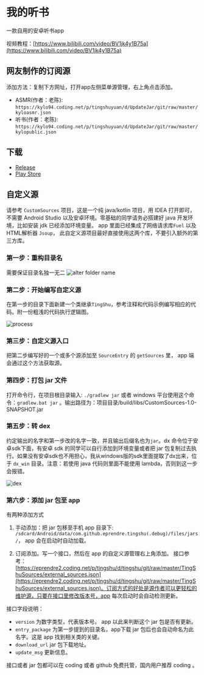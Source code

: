 # 我的听书

一款自用的安卓听书app

视频教程：[https://www.bilibili.com/video/BV1jk4y1B75a](https://www.bilibili.com/video/BV1jk4y1B75a)

## 网友制作的订阅源

添加方法：复制下方网址，打开app左侧菜单源管理，右上角点击添加。

* ASMR(作者：老陈): `https://kylo94.coding.net/p/tingshuyuan/d/UpdateJar/git/raw/master/kyloasmr.json`
* 听书(作者：老陈): `https://kylo94.coding.net/p/tingshuyuan/d/UpdateJar/git/raw/master/kylopublic.json`
 

## 下载

* [Release](https://github.com/eprendre/tingshu/releases)
* [Play Store](https://play.google.com/store/apps/details?id=com.github.eprendre.tingshu)

## 自定义源

请参考 `CustomSources` 项目，这是一个纯 java/kotlin 项目，用 IDEA 打开即可，不需要 Android Studio 以及安卓环境。零基础的同学请务必搭建好 java 开发环境，比如安装 jdk 已经添加环境变量。
app 里面已经集成了网络请求库`Fuel` 以及HTML解析器 `Jsoup`， 此自定义源项目最好直接使用这两个库，不要引入额外的第三方库。

### 第一步：重构目录名

需要保证目录名独一无二
![alter folder name](art/sources1.jpg)

### 第二步：开始编写自定义源

在第一步的目录下面新建一个类继承`TingShu`，参考注释和代码示例编写相应的代码。附一份粗浅的代码执行逻辑图。

![process](art/sources5.png)

### 第三步：自定义源入口

把第二步编写好的一个或多个源添加至 `SourceEntry` 的 `getSources` 里， app 端会通过这个方法获取源。

### 第四步：打包 jar 文件

打开命令行，在项目根目录输入: `./gradlew jar` 或者 windows 平台使用这个命令：`gradlew.bat jar` 。输出路径为：项目目录/build/libs/CustomSources-1.0-SNAPSHOT.jar

### 第五步：转 dex

约定输出的名字和第一步改的名字一致，并且输出后缀名也为`jar`。dx 命令位于安卓sdk下面，有安卓 sdk 的同学可以自行添加到环境变量或者把 jar 包复制过去执行。如果没有安卓sdk也不用担心，我从windows版的sdk里面提取了dx出来，位于 `dx_win` 目录。注意：若使用 java 代码则里面不能使用 lambda，否则到这一步会报错。

![dex](art/sources3.jpg)

### 第六步：添加 jar 包至 app

有两种添加方式

1. 手动添加：把 jar 包移至手机 app 目录下: `/sdcard/Android/data/com.github.eprendre.tingshu(.debug)/files/jars/`， app 会在启动时自动加载。

2. 订阅添加。写一个接口，然后在 app 的自定义源管理右上角添加。 接口参考：[https://eprendre2.coding.net/p/tingshu/d/tingshu/git/raw/master/TingShuSources/external_sources.json](https://eprendre2.coding.net/p/tingshu/d/tingshu/git/raw/master/TingShuSources/external_sources.json)。订阅方式的好处是源作者可以更轻松的维护源，只要在接口里修改版本号，app 每次启动时会自动检测更新。

接口字段说明：

* `version` 为数字类型，代表版本号。 app 以此来判断这个 jar 包是否有更新。
* `entry_package` 为第一步提到的目录名，app下载 jar 包后也会自动命名为此名字。这是 app 找到相关类的关键。
* `download_url` jar 包下载地址。
* `update_msg` 更新信息。

接口或者 jar 包都可以在 coding 或者 github 免费托管，国内用户推荐 coding 。
